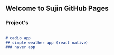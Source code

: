 ## Welcome to Sujin GitHub Pages

### Project's

```markdown

# cadio app
## simple weather app (react native)
### naver app 
